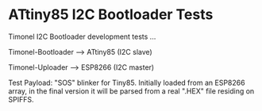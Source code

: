 ATtiny85 I2C Bootloader Tests
=============================
Timonel I2C Bootloader development tests ...

Timonel-Bootloader --> ATtiny85 (I2C slave)

Timonel-Uploader   --> ESP8266 (I2C master)

Test Payload: "SOS" blinker for Tiny85. Initially loaded from an ESP8266 array, in the final version it will be parsed from a real ".HEX" file residing on SPIFFS.
